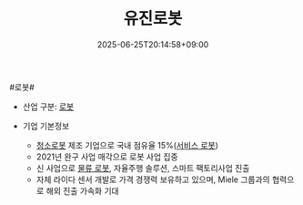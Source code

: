 ﻿---
title: "유진로봇"
date: 2025-06-25T20:14:58+09:00
lastmod: 2025-06-25T20:14:58+09:00
type: docs
sidebar:
  open: true
weight: 9
---
<div style="display:none">
  <meta property="article:published_time" content="2025-06-25T11:14:58Z" />
  <meta property="article:modified_time" content="2025-06-25T11:14:58Z" />
</div>
#로봇#

- 산업 구분: [로봇](/industry-study/로봇/)

- 기업 기본정보
	- [청소로봇](/industry-study/청소로봇/) 제조 기업으로 국내 점유율 15%([서비스 로봇](/industry-study/서비스-로봇/))
	- 2021년 완구 사업 매각으로 로봇 사업 집중
	- 신 사업으로 [물류 로봇](/industry-study/물류-로봇/), 자율주행 솔루션, 스마트 팩토리사업 진출
	- 자체 라이다 센서 개발로 가격 경쟁력 보유하고 있으며, Miele 그룹과의 협력으로 해외 진출 가속화 기대
